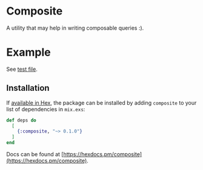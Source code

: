# Composite
A utility that may help in writing composable queries :).

# Example
See [test file](test/composite_test.exs).

## Installation

If [available in Hex](https://hex.pm/docs/publish), the package can be installed
by adding `composite` to your list of dependencies in `mix.exs`:

```elixir
def deps do
  [
    {:composite, "~> 0.1.0"}
  ]
end
```
Docs can be found at [https://hexdocs.pm/composite](https://hexdocs.pm/composite).
